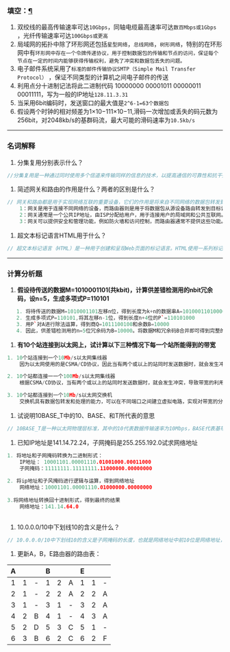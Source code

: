 ### 填空：[¶](http://localhost:8888/notebooks/其他/现代通信网理论.ipynb#填空：)

1. 双绞线的最高传输速率可达`10Gbps`，同轴电缆最高速率可达`数百Mbps或1Gbps` ，光纤传输速率可达`100Gbps或更高`
2. 局域网的拓扑中除了环形网还包括`星型网络`，`总线网络`，`树形网络`，特别的在环形网中有`环形网中存在一个令牌传递协议，用于控制数据包的传输和节点的访问，保证每个节点在一定的时间内能够获得传输权利，避免了冲突和数据包丢失的问题。`
3. 电子邮件系统采用了`标准的邮件传输协议SMTP（Simple Mail Transfer Protocol）` ，保证不同类型的计算机之间电子邮件的传送
4. 利用点分十进制记法将此二进制代码 10000000 00001011 00000011 00011111，写为一般的IP地址`128.11.3.31`
5. 当采用6bit编码时，发送窗口的最大值是`2^6-1=63个数据包`
6. 假设两个时钟的相对频差为1×10−111×10−11,滑码一次增加或丢失的码元数为256bit，对2048kb/s的基群码流，最大可能的滑码速率为`10.5kb/s`

------

### 名词解释

1. 分集复用分别表示什么？

```cpp
//分集复用是一种通过同时使用多个信道来传输同样的信息的技术，以提高通信的可靠性和抗干扰能力。
```

1. 简述网关和路由的作用是什么？两者的区别是什么？

```cpp
// 网关和路由都是用于实现网络互联的重要设备，它们的作用是将来自不同网络的数据包转发到目标网络中的设备。区别如下：
    1：网关是用于连接不同网络的设备，而路由器则是用于将数据包从源设备路由转发到目标设备的设备。
    2：网关通常是一个公共IP地址，由ISP分配给用户，用于连接用户的局域网和公共互联网。路由器可以是一个单独的设备或者多个设备组成的网络，用于实现数据包的转发和路由。
    3：网关可以提供安全和管理功能，例如防火墙和访问控制，而路由器通常不提供这些功能。
```

1. 超文本标记语言HTML用于什么？

```cpp
// 超文本标记语言（HTML）是一种用于创建和呈现Web页面的标记语言。HTML使用一系列标记来描述页面的结构和内容，例如标题、段落、链接、图片、表格等等。Web浏览器可以读取HTML文件，并将其转换为可视化的Web页面。
```

------

### 计算分析题

1. **假设待传送的数据M=1010001101(共kbit)，计算供差错检测用的nbit冗余码，设n=5，生成多项式P=110101**

```cpp
   1. 将待传送的数据M=1010001101左移n位，得到长度为k+n的数据串A=101000110100000
   2. 生成多项式P=110101,将其左移n-1位，得到长度n+4位的P`=110101000
   3. 用P`对A进行除法运算，得到商Q=1011100100和余数B=10000
   4. 因此，供差错检测用的n=5位冗余码为B=10000。将数据M和冗余码B合并即可得到完整的发送数据：101000110110000。在接收端，将接收到的数据进行除法运算，如果余数为0，则说明数据未出现差错；否则，出现了差错，需要进行纠错或重传。
```

1. **有10个站连接到以太网上，试计算以下三种情况下每一个站所能得到的带宽**

```cpp
1. 10个站连接到一个10Mb/s以太网集线器
    因为以太网使用的是CSMA/CD协议，因此当有两个或以上的站同时发送数据时，就会发生冲突，导致带宽的利用率下降。假设每个站都以最大速率发送数据，则每个站可获得的平均带宽为：10 Mb/s / 10 = 1 Mb/s

2. 10个站都连接一一个100Mb/s以太网集线器
    根据CSMA/CD协议，当有两个或以上的站同时发送数据时，就会发生冲突，导致带宽的利用率下降。假设每个站都以最大速率发送数据，则每个站可获得的平均带宽为：100 Mb/s / 10 = 10 Mb/s

3. 10个站都连接到一个10Mb/s以太网交换机
    交换机具有数据包转发和处理的能力，可以在不同端口之间建立虚拟电路，实现对带宽的分配和管理。因此，每个站都可以获得10Mb/s的带宽。
```

1. 试说明10BASE_T中的10、BASE、和T所代表的意思

```cpp
// 10BASE_T是一种以太网物理层标准，其中的10代表数据传输速率为10Mbps，BASE代表基带传输技术即将数字信号直接传输倒传输介质上，而不需要进行调制，T代表使用双绞线作为传输介质
```

1. 已知IP地址是141.14.72.24，子网掩码是255.255.192.0试求网络地址

```cpp
1. 将地址和子网掩码转换为二进制形式：
    IP地址： 10001101.00001110.01001000.00011000
    子网掩码：11111111.11111111.11000000.00000000
    
2. 将ip地址和子风掩码进行逻辑与运算，得到网络地址
    网络地址：10001101.00001110.01000000.00000000
    
3.将网络地址转换回十进制形式，得到最终的结果
    网络地址：141.14.64.0
    
```

1. 10.0.0.0/10中下划线10的含义是什么？

```c
// 10.0.0.0/10中下划线10的含义是子网掩码的长度，也就是网络地址中前10位是网络地址，剩下的22位是主机地址。
```

1. 更新A，B，E路由器的路由表：

|  A   |      |      |  B   |      |      |  E   |      |      |
| :--: | :--: | :--: | :--: | :--: | :--: | :--: | :--: | :--: |
|  1   |  1   |  -   |  1   |  2   |  A   |  1   |  1   |  -   |
|  2   |  1   |  -   |  2   |  2   |  A   |  2   |  2   |  A   |
|  3   |  1   |  -   |  3   |  1   |  -   |  3   |  2   |  A   |
|  4   |  2   |  B   |  4   |  1   |  -   |  4   |  3   |  A   |
|  5   |  2   |  D   |  5   |  3   |  C   |  5   |  1   |  -   |
|  6   |  3   |  B   |  6   |  2   |  C   |  6   |  2   |  F   |